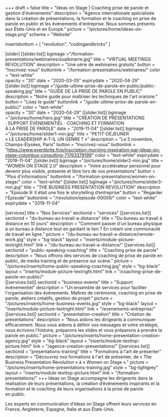 +++
draft	 		= false
title 			= "Ideas on Stage | Coaching prise de parole et gestion d'événements"
description		= "Agence internationale spécialisée dans la création de présentations, la formation et le coaching en prise de parole en public et les événements d'entreprise. Nous sommes présents aux États-Unis et en Europe."
picture			= "/pictures/home/ideas-on-stage.png"
schema			= "Website"

insertsbottom	= [ "revolution", "codingandbricks" ]

[slider]
	[[slider.list]]
		bgimage 	="/formation-presentations/webinaires/ouaibinarre.jpg"
		title 		= "VIRTUAL MEETINGS REVOLUTION"
		description = "Une série de webinaires gratuits"
		button 		= "Inscrivez-vous"
		buttonlink	= "/formation-presentations/webinaires/"
		color		= "text-white"	
		opacity		= "30"
		date		= "2020-03-05"
		expirydate	= "2020-04-29"
	[[slider.list]]
		bgimage 	="/guide-ultime-prise-de-parole-en-public/public-speaking.jpg"
		title 		= "GUIDE DE LA PRISE DE PAROLE EN PUBLIC"
		description = "Notre guide pour maîtriser les techniques de l'art oratoire."
		button 		= "Lisez le guide"
		buttonlink	= "/guide-ultime-prise-de-parole-en-public/"
		color		= "text-white"	
		opacity		= "30"
		date		= "2020-04-29"
	[[slider.list]]
		bgimage		="/pictures/home/hero.jpg"
		title		= "CRÉATION DE PRÉSENTATIONS · SUPPORT ÉVÉNEMENTIEL · COACHING ET FORMATION À LA PRISE DE PAROLE"
		date 		= "2019-11-04"
	[[slider.list]]
		bgimage		="/pictures/home/slider1-min.jpg"
		title		= "PETIT-DÉJEUNER<br />« LE LEADERSHIP A-T-IL UN GENRE ? »"
		description = "Le 5 novembre, Champs-Élysées, Paris"
		button		= "Inscrivez-vous"
		buttonlink	= "https://www.eventbrite.fr/e/inscription-morning-inspiration-par-ideas-on-stage-columbus-consulting-71763379199"
		color		= "text-white"
		expirydate	= "2019-11-04"
	[[slider.list]]
		bgimage		="/pictures/home/slider2-min.jpg"
		title		= "WOMEN ON STAGE 2.0"
		description = "Votre accélérateur personnel pour devenir plus visible, présente et libre lors de vos présentations"
		button		= "Plus d'informations"
		buttonlink	= "/formation-presentations/women-on-stage/"
		color 		= "text-white"
	[[slider.list]]
		bgimage		="/pictures/home/slider3-min.jpg"
		title		= "THE BUSINESS PRESENTATION REVOLUTION"
		description	= "Episode 9: Il était une fois le storytelling d’entreprise"
		button		= "Regarder l'Épisode"
		buttonlink	= "/revolution/episode-00009/"
		color		= "text-white"
		expirydate	= "2019-11-04"

[services]
	title		= "Nos Services"
	sectionid	= "services"
	[[services.list]]
		sectionid	= "du-bureau-au-travail-a-distance"
		title		= "Du bureau au travail à distance en 10 jours"
		description	= "Comment passer d'un bureau physique à un bureau à distance tout en gardant le lien ? En créant une communauté de travail en ligne."
		picture		= "/du-bureau-au-travail-a-distance/remote-work.jpg"
		style		= "bg-black"
		layout		= "inserts/module-picture-textright.html"
		link			= "/du-bureau-au-travail-a-distance/"
	[[services.list]]
		sectionid	= "public-speaking-coaching"
		title		= "Coaching prise de parole"
		description	= "Nous offrons des services de coaching de prise de parole en public, de media training et de présence sur scène."
		picture		= "/pictures/inserts/home-public-speaking-coaching.jpg"
		style		= "bg-black"
		layout		= "inserts/module-picture-textright.html"
		link			= "/coaching-prise-de-parole-en-public/"	
	[[services.list]]
		sectionid	= "business-events"
		title		= "Support événementiel"
		description	= "Un ensemble de services pour faciliter l'organisation des événements. Maîtres de cérémonie, coaching en prise de parole, ateliers créatifs, gestion de projet."
		picture		= "/pictures/inserts/home-business-events.jpg"
		style		= "bg-black"
		layout		= "inserts/module-picture-textright.html"
		link			= "/evenements-entreprise/"
	[[services.list]]
		sectionid	= "presentation-creation"
		title		= "Création de présentations"
		description	= "Nous aidons les dirigeants à communiquer efficacement. Nous vous aidons à définir vos messages et votre stratégie, nous écrivons l'histoire, préparons les slides et vous préparons à prendre la parole en public."
		picture		= "/pictures/inserts/home-presentation-creation-agency.jpg"
		style		= "bg-black"
		layout		= "inserts/module-texttop-picture.html"
		link			= "/agence-creation-presentations/"
	[[services.list]]
		sectionid	= "presentations-training"
		title		= "Formations à l'art&nbsp;de&nbsp;présenter"
		description	= "Découvrez nos formations à l'art de présenter, de «&nbsp;The Business Presentation Revolution&nbsp;» à «&nbsp;Women&nbsp;on&nbsp;Stage&nbsp;»."
		picture		= "/pictures/inserts/home-presentations-training.jpg"
		style		= "bg-lightgrey"
		layout		= "inserts/module-texttop-picture.html"
		link			= "/formation-presentations/"
+++
Ideas on Stage accompagne les dirigeants dans la réalisation de leurs présentations, la création d’événements inspirants et la formation et le coaching de leurs organisations à la prise de parole en public.

Les experts en communication d’Ideas on Stage offrent leurs services en France, Angleterre, Espagne, Italie et aux États-Unis.
